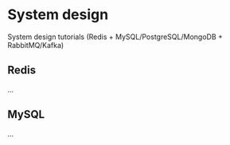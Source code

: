 # System design
System design tutorials (Redis + MySQL/PostgreSQL/MongoDB + RabbitMQ/Kafka)

## Redis
...

## MySQL
...